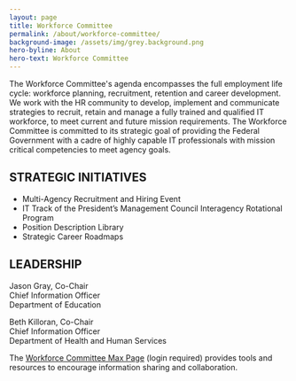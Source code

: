 ```yaml
---
layout: page
title: Workforce Committee
permalink: /about/workforce-committee/
background-image: /assets/img/grey.background.png
hero-byline: About
hero-text: Workforce Committee
---
```

The Workforce Committee's agenda encompasses the full employment life cycle: workforce planning, recruitment, retention and career development. We work with the HR community to develop, implement and communicate strategies to recruit, retain and manage a fully trained and qualified IT workforce, to meet current and future mission requirements. The Workforce Committee is committed to its strategic goal of providing the Federal Government with a cadre of highly capable IT professionals with mission critical competencies to meet agency goals.

## STRATEGIC INITIATIVES
* Multi-Agency Recruitment and Hiring Event
* IT Track of the President’s Management Council Interagency Rotational Program
* Position Description Library
* Strategic Career Roadmaps

## LEADERSHIP
Jason Gray, Co-Chair  
Chief Information Officer  
Department of Education  

Beth Killoran, Co-Chair  
Chief Information Officer  
Department of Health and Human Services  


The [Workforce Committee Max Page](https://community.max.gov/display/Egov/CIO+Council+Workforce+Committee) (login required) provides tools and resources to encourage information sharing and collaboration.
